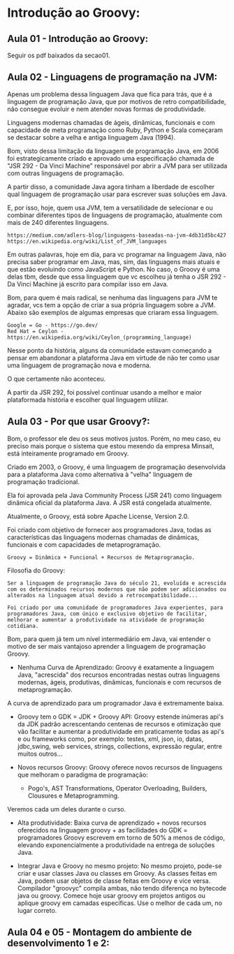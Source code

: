 # Introdução ao Groovy:

## Aula 01 - Introdução ao Groovy:
Seguir os pdf baixados da secao01.

## Aula 02 - Linguagens de programação na JVM:
Apenas um problema dessa linguagem Java que fica para trás, que é a linguagem de programação Java, que por motivos de retro compatibilidade, não consegue evoluir e nem atender novas formas de produtividade.

Linguagens modernas chamadas de ágeis, dinâmicas, funcionais e com capacidade de meta programação como Ruby, Python e Scala começaram se destacar sobre a velha e antiga linguagem Java (1994).

Bom, visto dessa limitação da linguagem de programação Java, em 2006 foi estrategicamente criado e aprovado uma especificação chamada de "JSR 292 - Da Vinci Machine" responsável por abrir a JVM para ser utilizada com outras linguagens de programação.

A partir disso, a comunidade Java agora tinham a liberdade de escolher qual linguagem de programação usar para escrever suas soluções em Java.

E, por isso, hoje, quem usa JVM, tem a versatilidade de selecionar e ou combinar diferentes tipos de linguagens de programação, atualmente com mais de 240 diferentes linguagens.

    https://medium.com/adlers-blog/linguagens-baseadas-na-jvm-4db31d5bc427
    https://en.wikipedia.org/wiki/List_of_JVM_languages

Em outras palavras, hoje em dia, para vc programar na linguagem Java, não precisa saber programar em Java, mas, sim, das linguagens mais atuais e que estão evoluindo como JavaScript e Python. No caso, o Groovy é uma delas tbm, desde que essa linguagem que vc escolheu já tenha o JSR 292 - Da Vinci Machine já escrito para compilar isso em Java.

Bom, para quem é mais radical, se nenhuma das linguagens para JVM te agradar, vcs tem a opção de criar a sua própria linguagem sobre a JVM. Abaixo são exemplos de algumas empresas que criaram essa linguagem.

    Google = Go - https://go.dev/
    Red Hat = Ceylon - https://en.wikipedia.org/wiki/Ceylon_(programming_language)

Nesse ponto da história, alguns da comunidade estavam começando a pensar em abandonar a plataforma Java em virtude de não ter como usar uma linguagem de programação nova e moderna.

O que certamente não aconteceu.

A partir da JSR 292, foi possível continuar usando a melhor e maior plataformada história e escolher qual linguagem utilizar.

## Aula 03 - Por que usar Groovy?:
Bom, o professor ele deu os seus motivos justos. Porém, no meu caso, eu preciso mais porque o sistema que estou mexendo da empresa Minsait, está inteiramente programado em Groovy.

Criado em 2003, o Groovy, é uma linguagem de programação desenvolvida para a plataforma Java como alternativa à "velha" linguagem de programação tradicional.

Ela foi aprovada pela Java Community Process (JSR 241) como linguagem dinâmica oficial da plataforma Java. A JSR está congelada atualmente.

Atualmente, o Groovy, está sobre Apache License, Version 2.0.

Foi criado com objetivo de fornecer aos programadores Java, todas as características das linguagens modernas chamadas de dinâmicas, funcionais e com capacidades de metaprogramação.

    Groovy = Dinâmica + Funcional + Recursos de Metaprogramação.

Filosofia do Groovy:

    Ser a linguagem de programação Java do século 21, evoluída e acrescida com os determinados recursos modernos que não podem ser adicionados ou alterados na linguagem atual devido a retrocompatibilidade...

    Foi criado por uma comunidade de programadores Java experientes, para programadores Java, com único e exclusivo objetivo de facilitar, melhorar e aumentar a produtividade na atividade de programação cotidiana.

Bom, para quem já tem um nível intermediário em Java, vai entender o motivo de ser mais vantajoso aprender a linguagem de programação Groovy.

- Nenhuma Curva de Aprendizado: Groovy é exatamente a linguagem Java, "acrescida" dos recursos encontradas nestas outras linguagens modernas, ágeis, produtivas, dinâmicas, funcionais e com recursos de metaprogramação.

A curva de aprendizado para um programador Java é extremamente baixa.

- Groovy tem o GDK = JDK + Groovy API: Groovy estende inúmeras api's da JDK padrão acrescentando centenas de recursos e otimização que vão facilitar e aumentar a produtividade em praticamente todas as api's e ou frameworks como, por exemplo: testes, xml, json, io, datas, jdbc,swing, web services, strings, collections, expressão regular, entre muitos outros...

- Novos recursos Groovy: Groovy oferece novos recursos de linguagens que melhoram o paradigma de programação:
    - Pogo's, AST Transformations, Operator Overloading, Builders, Clousures e Metaprogramming.

Veremos cada um deles durante o curso.

- Alta produtividade: Baixa curva de aprendizado + novos recursos oferecidos na linguagem groovy + as facilidades do GDK = programadores Groovy escrevem em torno de 50% a menos de código, elevando exponencialmente a produtividade na entrega de soluções Java.

- Integrar Java e Groovy no mesmo projeto: No mesmo projeto, pode-se criar e usar classes Java ou classes em Groovy. As classes feitas em Java, podem usar objetos de classe feitas em Groovy e vice versa. Compilador "groovyc" compila ambas, não tendo diferença no bytecode java ou groovy. Comece hoje usar groovy em projetos antigos ou aplique groovy em camadas específicas. Use o melhor de cada um, no lugar correto.

## Aula 04 e 05 - Montagem do ambiente de desenvolvimento 1 e 2:
